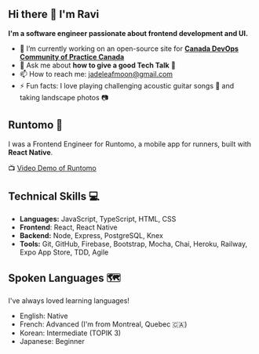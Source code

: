 ## Hi there 👋 I'm Ravi

**I'm a software engineer passionate about frontend development and UI.**


- 🔭 I’m currently working on an open-source site for [**Canada DevOps Community of Practice Canada**](https://www.linkedin.com/company/canada-devops-community-of-practice/)
- 💬 Ask me about **how to give a good Tech Talk** 📢
- 📫 How to reach me: jadeleafmoon@gmail.com
- ⚡ Fun facts: I love playing challenging acoustic guitar songs 🎸 and taking landscape photos 📷

## Runtomo 📱

I was a Frontend Engineer for Runtomo, a mobile app for runners, built with **React Native**.

📺 [Video Demo of Runtomo](https://youtu.be/ijyDfnP7na8)

## Technical Skills 💻

- **Languages:** JavaScript, TypeScript, HTML, CSS
- **Frontend**: React, React Native
- **Backend:** Node, Express, PostgreSQL, Knex
- **Tools:** Git, GitHub, Firebase, Bootstrap, Mocha, Chai, Heroku, Railway, Expo App Store, TDD, Agile

## Spoken Languages 🗺️

I've always loved learning languages! 
- English: Native
- French: Advanced (I'm from Montreal, Quebec 🇨🇦)
- Korean: Intermediate (TOPIK 3)
- Japanese: Beginner
